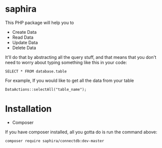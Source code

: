 # saphira

This PHP package will help you to

- Create Data
- Read Data
- Update Data
- Delete Data

It'll do that by abstracting all the query stuff, and that means that you don't need to worry about typing something like this in your code:

`SELECT * FROM database.table`

For example, If you would like to get all the data from your table

`DataActions::selectAll("table_name");`


# Installation 

- Composer

If you have composer installed, all you gotta do is run the command above:

`composer require saphira/connectdb:dev-master`






